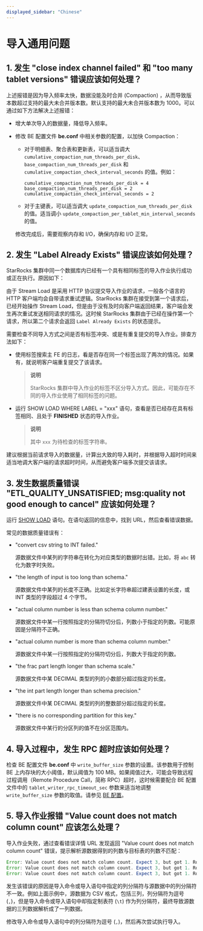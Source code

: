 ```yaml
---
displayed_sidebar: "Chinese"
---
```


# 导入通用问题

## 1. 发生 "close index channel failed" 和 "too many tablet versions" 错误应该如何处理？

上述报错是因为导入频率太快，数据没能及时合并 (Compaction) ，从而导致版本数超过支持的最大未合并版本数。默认支持的最大未合并版本数为 1000。可以通过如下方法解决上述报错：

- 增大单次导入的数据量，降低导入频率。

- 修改 BE 配置文件 **be.conf** 中相关参数的配置，以加快 Compaction：
  
  - 对于明细表、聚合表和更新表，可以适当调大 `cumulative_compaction_num_threads_per_disk`、`base_compaction_num_threads_per_disk` 和 `cumulative_compaction_check_interval_seconds` 的值。例如：

      ```Plain
      cumulative_compaction_num_threads_per_disk = 4
      base_compaction_num_threads_per_disk = 2
      cumulative_compaction_check_interval_seconds = 2
      ```

  - 对于主键表，可以适当调大 `update_compaction_num_threads_per_disk` 的值。适当调小 `update_compaction_per_tablet_min_interval_seconds` 的值。

  修改完成后，需要观察内存和 I/O，确保内存和 I/O 正常。

## 2. 发生 "Label Already Exists" 错误应该如何处理？

StarRocks 集群中同一个数据库内已经有一个具有相同标签的导入作业执行成功或正在执行。原因如下：

由于 Stream Load 是采用 HTTP 协议提交导入作业的请求，一般各个语言的 HTTP 客户端均会自带请求重试逻辑。StarRocks 集群在接受到第一个请求后，已经开始操作 Stream Load，但是由于没有及时向客户端返回结果，客户端会发生再次重试发送相同请求的情况。这时候 StarRocks 集群由于已经在操作第一个请求，所以第二个请求会返回 `Label Already Exists` 的状态提示。

需要检查不同导入方式之间是否有标签冲突、或是有重复提交的导入作业。排查方法如下：

- 使用标签搜索主 FE 的日志，看是否存在同一个标签出现了两次的情况。如果有，就说明客户端重复提交了该请求。

  > **说明**
  >
  > StarRocks 集群中导入作业的标签不区分导入方式。因此，可能存在不同的导入作业使用了相同标签的问题。

- 运行 SHOW LOAD WHERE LABEL = "xxx" 语句，查看是否已经存在具有标签相同、且处于 **FINISHED** 状态的导入作业。

  > **说明**
  >
  > 其中 `xxx` 为待检查的标签字符串。

建议根据当前请求导入的数据量，计算出大致的导入耗时，并根据导入超时时间来适当地调大客户端的请求超时时间，从而避免客户端多次提交该请求。

## 3. 发生数据质量错误 "ETL_QUALITY_UNSATISFIED; msg:quality not good enough to cancel" 应该如何处理？

运行 [SHOW LOAD](../../sql-reference/sql-statements/loading_unloading/SHOW_LOAD.md) 语句。在语句返回的信息中，找到 URL，然后查看错误数据。

常见的数据质量错误有：

- "convert csv string to INT failed."
  
  源数据文件中某列的字符串在转化为对应类型的数据时出错。比如，将 `abc` 转化为数字时失败。

- "the length of input is too long than schema."
  
  源数据文件中某列的长度不正确。比如定长字符串超过建表设置的长度，或 INT 类型的字段超过 4 个字节。

- "actual column number is less than schema column number."
  
  源数据文件中某一行按照指定的分隔符切分后，列数小于指定的列数。可能原因是分隔符不正确。

- "actual column number is more than schema column number."
  
  源数据文件中某一行按照指定的分隔符切分后，列数大于指定的列数。

- "the frac part length longer than schema scale."
  
  源数据文件中某 DECIMAL 类型的列的小数部分超过指定的长度。

- "the int part length longer than schema precision."
  
  源数据文件中某 DECIMAL 类型的列的整数部分超过指定的长度。

- "there is no corresponding partition for this key."
  
  源数据文件中某行的分区列的值不在分区范围内。

## 4. 导入过程中，发生 RPC 超时应该如何处理？

检查 BE 配置文件 **be.conf** 中 `write_buffer_size` 参数的设置。该参数用于控制 BE 上内存块的大小阈值，默认阈值为 100 MB。如果阈值过大，可能会导致远程过程调用（Remote Procedure Call，简称 RPC）超时，这时候需要配合 BE 配置文件中的 `tablet_writer_rpc_timeout_sec` 参数来适当地调整 `write_buffer_size` 参数的取值。请参见 [BE 配置](../../loading/loading_introduction/loading_considerations.md#be-配置)。

## 5. 导入作业报错 "Value count does not match column count" 应该怎么处理？

导入作业失败，通过查看错误详情 URL 发现返回 "Value count does not match column count" 错误，提示解析源数据得到的列数与目标表的列数不匹配：

```Java
Error: Value count does not match column count. Expect 3, but got 1. Row: 2023-01-01T18:29:00Z,cpu0,80.99
Error: Value count does not match column count. Expect 3, but got 1. Row: 2023-01-01T18:29:10Z,cpu1,75.23
Error: Value count does not match column count. Expect 3, but got 1. Row: 2023-01-01T18:29:20Z,cpu2,59.44
```

发生该错误的原因是导入命令或导入语句中指定的列分隔符与源数据中的列分隔符不一致。例如上面示例中，源数据为 CSV 格式，包括三列，列分隔符为逗号 (`,`)，但是导入命令或导入语句中却指定制表符 (`\t`) 作为列分隔符，最终导致源数据的三列数据解析成了一列数据。

修改导入命令或导入语句中的列分隔符为逗号 (`,`)，然后再次尝试执行导入。
